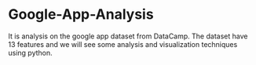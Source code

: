 # Google-App-Analysis
It is analysis on the google app dataset from DataCamp. The dataset have 13 features and we will see some analysis and visualization techniques using python.
